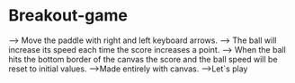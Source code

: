 # Breakout-game

--> Move the paddle with right and left keyboard arrows.
--> The ball will increase its speed each time the score increases a point.
--> When the ball hits the bottom border of the canvas the score and the ball speed will be reset to initial values.
-->Made entirely with canvas. 
-->Let`s play
